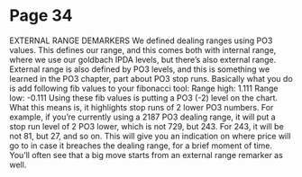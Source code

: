 # Page 34

EXTERNAL RANGE
DEMARKERS
We defined dealing ranges using PO3 values. This defines
our range, and this comes both with internal range, where we
use our goldbach IPDA levels, but there’s also external range.
External range is also defined by PO3 levels, and this is
something we learned in the PO3 chapter, part about PO3
stop runs.
Basically what you do is add following fib values to your
fibonacci tool:
Range high: 1.111
Range low: -0.111
Using these fib values is putting a PO3 (-2) level on the
chart.
What this means is, it highlights stop runs of 2 lower PO3
numbers.
For example, if you’re currently using a 2187 PO3 dealing
range, it will put a stop run level of 2 PO3 lower, which is not
729, but 243.
For 243, it will be not 81, but 27, and so on.
This will give you an indication on where price will go to in
case it breaches the dealing range, for a brief moment of
time.
You’ll often see that a big move starts from an external
range remarker as well.